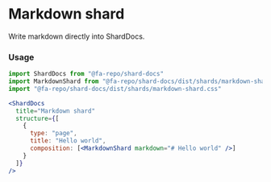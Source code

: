 # Markdown shard
Write markdown directly into ShardDocs.

### Usage
```jsx
import ShardDocs from "@fa-repo/shard-docs"
import MarkdownShard from "@fa-repo/shard-docs/dist/shards/markdown-shard.js"
import "@fa-repo/shard-docs/dist/shards/markdown-shard.css"

<ShardDocs
  title="Markdown shard"
  structure={[
    {
      type: "page",
      title: "Hello world",
      composition: [<MarkdownShard markdown="# Hello world" />]
    }
  ]}
/>
```